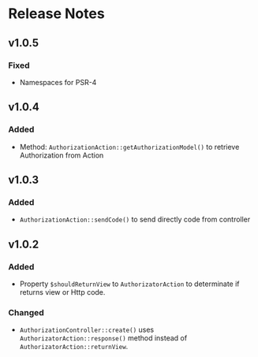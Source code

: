 # Release Notes

## v1.0.5
### Fixed
- Namespaces for PSR-4

## v1.0.4
### Added
- Method: `AuthorizationAction::getAuthorizationModel()` to retrieve Authorization from Action

## v1.0.3
### Added
- `AuthorizationAction::sendCode()` to send directly code from controller

## v1.0.2
### Added
- Property `$shouldReturnView` to `AuthorizatorAction` to determinate if returns view or Http code.
### Changed
- `AuthorizationController::create()` uses  `AuthorizatorAction::response()` method instead of `AuthorizatorAction::returnView`.